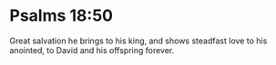# Psalms 18:50

Great salvation he brings to his king, and shows steadfast love to his anointed, to David and his offspring forever.
